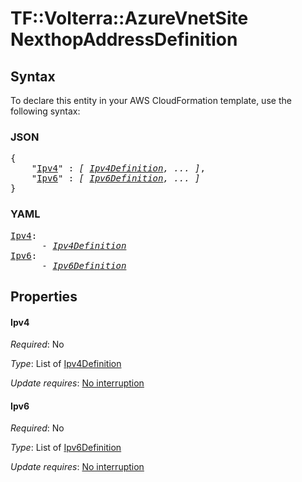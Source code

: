 # TF::Volterra::AzureVnetSite NexthopAddressDefinition

## Syntax

To declare this entity in your AWS CloudFormation template, use the following syntax:

### JSON

<pre>
{
    "<a href="#ipv4" title="Ipv4">Ipv4</a>" : <i>[ <a href="ipv4definition.md">Ipv4Definition</a>, ... ]</i>,
    "<a href="#ipv6" title="Ipv6">Ipv6</a>" : <i>[ <a href="ipv6definition.md">Ipv6Definition</a>, ... ]</i>
}
</pre>

### YAML

<pre>
<a href="#ipv4" title="Ipv4">Ipv4</a>: <i>
      - <a href="ipv4definition.md">Ipv4Definition</a></i>
<a href="#ipv6" title="Ipv6">Ipv6</a>: <i>
      - <a href="ipv6definition.md">Ipv6Definition</a></i>
</pre>

## Properties

#### Ipv4

_Required_: No

_Type_: List of <a href="ipv4definition.md">Ipv4Definition</a>

_Update requires_: [No interruption](https://docs.aws.amazon.com/AWSCloudFormation/latest/UserGuide/using-cfn-updating-stacks-update-behaviors.html#update-no-interrupt)

#### Ipv6

_Required_: No

_Type_: List of <a href="ipv6definition.md">Ipv6Definition</a>

_Update requires_: [No interruption](https://docs.aws.amazon.com/AWSCloudFormation/latest/UserGuide/using-cfn-updating-stacks-update-behaviors.html#update-no-interrupt)

